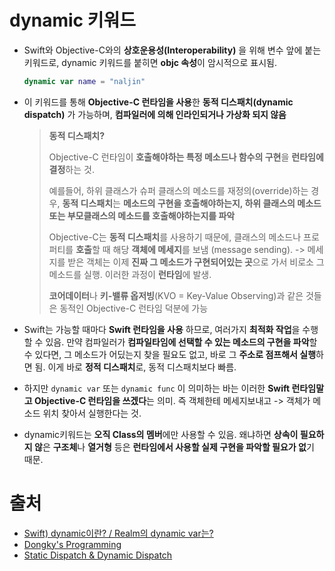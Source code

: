 # dynamic 키워드

- Swift와 Objective-C와의 **상호운용성(Interoperability)** 을 위해 변수 앞에 붙는 키워드로, dynamic 키워드를 붙히면 **objc 속성**이 암시적으로 표시됨.

  ```swift
  dynamic var name = "naljin"
  ```

- 이 키워드를 통해 **Objective-C 런타임을 사용**한 **동적 디스패치(dynamic dispatch)** 가 가능하며, **컴파일러에 의해 인라인되거나 가상화 되지 않음**

  > **동적 디스패치?** 
  >
  > Objective-C 런타임이 **호출해야하는 특정 메소드나 함수의 구현**을 **런타임에 결정**하는 것. 
  >
  > 예를들어, 하위 클래스가 슈퍼 클래스의 메소드를 재정의(override)하는 경우, **동적 디스패치**는 **메소드의 구현을 호출해야하는지, 하위 클래스의 메소드 또는 부모클래스의 메소드를 호출해야하는지를 파악**
  >
  > Objective-C는 **동적 디스패치**를 사용하기 때문에, 클래스의 메소드나 프로퍼티를 **호출**할 때 해당 **객체에 메세지**를 보냄 (message sending). ->  메세지를 받은 객체는 이제 **진짜 그 메소드가 구현되어있는 곳**으로 가서 비로소 그 메소드를 실행. 이러한 과정이 **런타임**에 발생.
  >
  > **코어데이터**나 **키-밸류 옵저빙**(KVO = Key-Value Observing)과 같은 것들은 동적인 Objective-C 런타임 덕분에 가능

- Swift는 가능할 때마다 **Swift 런타임을 사용** 하므로, 여러가지 **최적화 작업**을 수행할 수 있음. 만약 컴파일러가 **컴파일타임에 선택할 수 있는 메소드의 구현을 파악**할 수 있다면,  그 메소드가 어딨는지 찾을 필요도 없고, 바로 그 **주소로 점프해서 실행**하면 됨. 이게 바로 **정적 디스패치**로, 동적 디스패치보다 빠름.

- 하지만 `dynamic var` 또는 `dynamic func` 이 의미하는 바는 이러한 **Swift 런타임말고 Objective-C 런타임을 쓰겠다**는 의미. 즉 객체한테 메세지보내고 -> 객체가 메소드 위치 찾아서 실행한다는 것. 

- dynamic키워드는 **오직 Class의 멤버**에만 사용할 수 있음. 왜냐하면 **상속이 필요하지 않**은 **구조체**나 **열거형** 등은 **런타임에서 사용할 실제 구현을 파악할 필요가 없**기 때문.



# 출처

- [Swift) dynamic이란? / Realm의 dynamic var는?](https://zeddios.tistory.com/296)
- [Dongky's Programming](https://dongkyprogramming.tistory.com/)
- [Static Dispatch & Dynamic Dispatch](https://github.com/sujinnaljin/TIL/blob/master/Swift/Static%20Dispatch%20%26%20Dynamic%20Dispatch.md)
